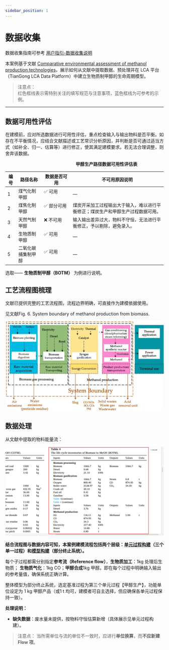 ```yaml
---
sidebar_position: 1
---
```


# 数据收集

数据收集指南可参考 [用户指引-数据收集说明](user-guide/data-collection-instructions.md)

本案例基于文献  [Comparative environmental assessment of methanol production technologies](https://doi.org/10.1016/j.enconman.2024.118128)，展示如何从文献中提取数据、预处理并在 LCA 平台（TianGong LCA Data Platform）中建立生物质制甲醇的生命周期模型。

>注意点：  
红色框线表示需特别关注的填写规范与注意事项，蓝色框线为可参考的示例。
---

## 数据可用性评估

在建模前，应对所选数据进行可用性评估，重点检查输入与输出物料是否平衡。如存在不平衡情况，应结合文献描述或工艺常识分析原因，并判断是否可通过适当方式（如补全、归一、估算等）进行修正，使其满足建模要求。若无法合理调整，则舍弃该数据。

　　　　　　　　　　　　　　　　**甲醇生产路径数据可用性评估表**

| 编号 | 路径名称               |   数据是否可用　　 | 不可用原因说明 |
|------|------------------------|--------------------|----------------|
| 1    | 煤气化制甲醇   | ✅ 可用         　　　  | —              |
| 2    | 煤焦化制甲醇           | ✅ 部分可用    　　　       | 煤炭开采加工过程输出大于输入，难以进行平衡修正；煤炭生产和甲醇生产过程数据可用。 |
| 3    | 天然气制甲醇           | ❌ 不可用   　　　      | 输入输出差异过大，物料不守恒，无法进行平衡修正，予以剔除，避免录入。 |
| 4    | 生物质制甲醇       | ✅ 可用       　　　   | —              |
| 5    | 二氧化碳捕集制甲醇 | ✅ 可用      　　　    | —              |

选取—— **生物质制甲醇（BOTM）**  为例进行说明。

## 工艺流程图梳理

文献已提供完整的工艺流程图，流程边界明确，可直接作为建模依据使用。

见文献Fig. 6. System boundary of methanol production from biomass.

![替代文字](./img/system-boundary-diagram.png)

## 数据处理

从文献中提取的物料能量流：

![替代文字](./img/data-list.png)

**结合流程图与数据内容可知，本案例建模流程包括两个层级：[单元过程构建](/docs/case-introduction/unit-process-construction.md)（三个单一过程）和[模型构建](/docs/case-introduction/model-building.md)（部分终止系统）。**

每个子过程都需分别指定**参考流（Reference flow）**，**生物质加工**：1kg 处理后生物质； **生物质气化**：1kg CO；**甲醇合成**1kg 甲醇。即在每个过程中明确输入输出的参考量值，确保系统正确计算。

整体模型为部分终止系统，选定基准过程为第三个单元过程【甲醇生产】，功能单位设定为 1 kg 甲醇产品（或1 t 均可，建模者可自主选择，但应确保各单元过程保持一致）。

**处理说明：**

- **缺失数据**：废水量未提供，按物料守恒估算新增（具体展示见单元过程构建）。

>注意点：
当所需单位与流的单位不一致时，应进行**单位换算**，而**不应新建 Flow 项**。

